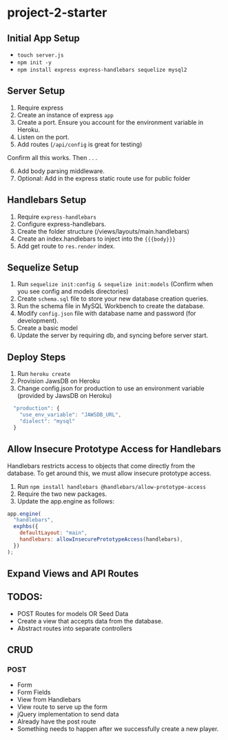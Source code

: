 # project-2-starter

## Initial App Setup

- `touch server.js`
- `npm init -y`
- `npm install express express-handlebars sequelize mysql2`

## Server Setup

1. Require express
2. Create an instance of express `app`
3. Create a port. Ensure you account for the environment variable in Heroku.
4. Listen on the port.
5. Add routes (`/api/config` is great for testing)

Confirm all this works. Then . . .

6. Add body parsing middleware.
7. Optional: Add in the express static route use for public folder

## Handlebars Setup

1. Require `express-handlebars`
2. Configure express-handlebars.
3. Create the folder structure (/views/layouts/main.handlebars)
4. Create an index.handlebars to inject into the `{{{body}}}`
5. Add get route to `res.render` index.

## Sequelize Setup

1. Run `sequelize init:config & sequelize init:models` (Confirm when you see config and models directories)
2. Create `schema.sql` file to store your new database creation queries.
3. Run the schema file in MySQL Workbench to create the database.
4. Modify `config.json` file with database name and password (for development).
5. Create a basic model
6. Update the server by requiring db, and syncing before server start.

## Deploy Steps

1. Run `heroku create`
2. Provision JawsDB on Heroku
3. Change config.json for production to use an environment variable (provided by JawsDB on Heroku)

```javascript
  "production": {
    "use_env_variable": "JAWSDB_URL",
    "dialect": "mysql"
  }
```

## Allow Insecure Prototype Access for Handlebars

Handlebars restricts access to objects that come directly from the database. To get around this, we must allow insecure prototype access.

1. Run `npm install handlebars @handlebars/allow-prototype-access`
2. Require the two new packages.
3. Update the app.engine as follows:

```javascript
app.engine(
  "handlebars",
  exphbs({
    defaultLayout: "main",
    handlebars: allowInsecurePrototypeAccess(handlebars),
  })
);
```

## Expand Views and API Routes

## TODOS:

- POST Routes for models OR Seed Data
- Create a view that accepts data from the database.
- Abstract routes into separate controllers


## CRUD

### POST
- Form
- Form Fields
- View from Handlebars
- View route to serve up the form
- jQuery implementation to send data
- Already have the post route
- Something needs to happen after we successfully create a new player. 